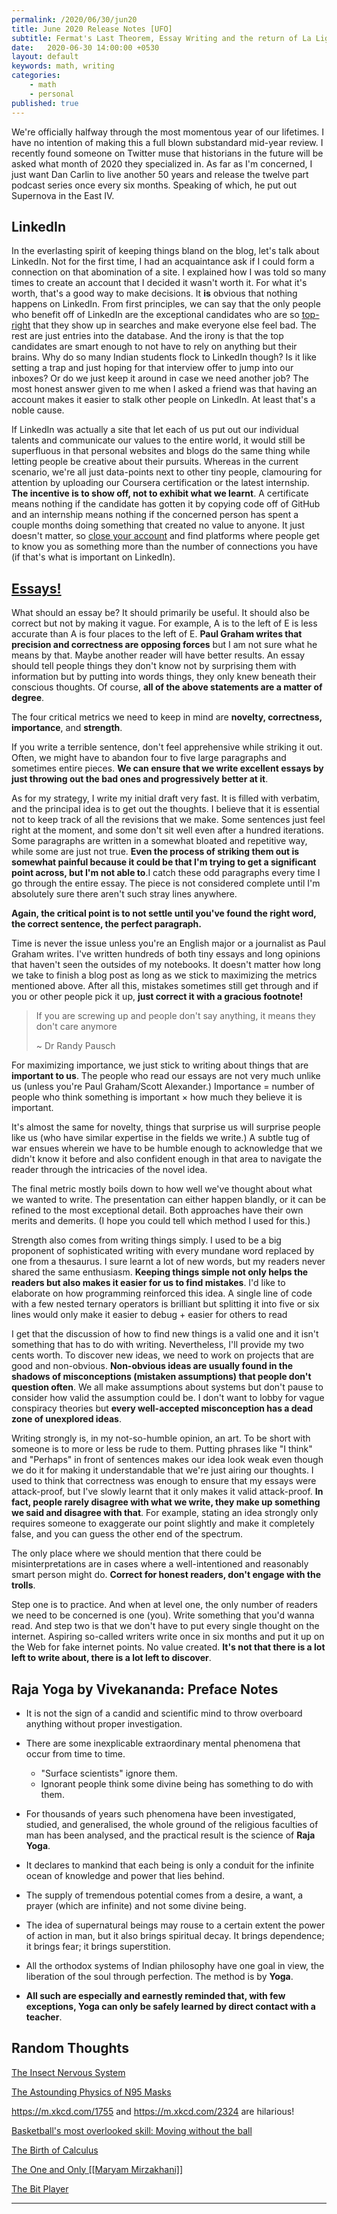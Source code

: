 ```yaml
---
permalink: /2020/06/30/jun20
title: June 2020 Release Notes [UFO]
subtitle: Fermat's Last Theorem, Essay Writing and the return of La Liga and Serie A.
date:   2020-06-30 14:00:00 +0530
layout: default
keywords: math, writing
categories:
    - math
    - personal
published: true
---
```


We're officially halfway through the most momentous year of our lifetimes. I have no intention of making this a full blown substandard mid-year review. I recently found someone on Twitter muse that historians in the future will be asked what month of 2020 they specialized in. As far as I'm concerned, I just want Dan Carlin to live another 50 years and release the twelve part podcast series once every six months. Speaking of which, he put out Supernova in the East IV.

## LinkedIn

In the everlasting spirit of keeping things bland on the blog, let's talk about LinkedIn. Not for the first time, I had an acquaintance ask if I could form a connection on that abomination of a site. I explained how I was told so many times to create an account that I decided it wasn't worth it. For what it's worth, that's a good way to make decisions. It **is** obvious that nothing happens on LinkedIn. From first principles, we can say that the only people who benefit off of LinkedIn are the exceptional candidates who are so [top-right](https://www.reddit.com/r/TopRightMessi/) that they show up in searches and make everyone else feel bad. The rest are just entries into the database. And the irony is that the top candidates are smart enough to not have to rely on anything but their brains. Why do so many Indian students flock to LinkedIn though? Is it like setting a trap and just hoping for that interview offer to jump into our inboxes? Or do we just keep it around in case we need another job? The most honest answer given to me when I asked a friend was that having an account makes it easier to stalk other people on LinkedIn. At least that's a noble cause.

If LinkedIn was actually a site that let each of us put out our individual talents and communicate our values to the entire world, it would still be superfluous in that personal websites and blogs do the same thing while letting people be creative about their pursuits. Whereas in the current scenario, we're all just data-points next to other tiny people, clamouring for attention by uploading our Coursera certification or the latest internship. **The incentive is to show off, not to exhibit what we learnt**. A certificate means nothing if the candidate has gotten it by copying code off of GitHub and an internship means nothing if the concerned person has spent a couple months doing something that created no value to anyone. It just doesn't matter, so [close your account](https://www.linkedin.com/help/linkedin/answer/63/closing-your-linkedin-account?lang=en) and find platforms where people get to know you as something more than the number of connections you have (if that's what is important on LinkedIn).

## [Essays!](http://www.paulgraham.com/useful.html)

What should an essay be? It should primarily be useful. It should also be correct but not by making it vague. For example, A is to the left of E is less accurate than A is four places to the left of E. **Paul Graham writes that precision and correctness are opposing forces** but I am not sure what he means by that. Maybe another reader will have better results. An essay should tell people things they don't know not by surprising them with information but by putting into words things, they only knew beneath their conscious thoughts. Of course, **all of the above statements are a matter of degree**.

The four critical metrics we need to keep in mind are **novelty, correctness, importance**, and **strength**.

If you write a terrible sentence, don't feel apprehensive while striking it out. Often, we might have to abandon four to five large paragraphs and sometimes entire pieces. **We can ensure that we write excellent essays by just throwing out the bad ones and progressively better at it**.

As for my strategy, I write my initial draft very fast. It is filled with verbatim, and the principal idea is to get out the thoughts. I believe that it is essential not to keep track of all the revisions that we make. Some sentences just feel right at the moment, and some don't sit well even after a hundred iterations. Some paragraphs are written in a somewhat bloated and repetitive way, while some are just not true. **Even the process of striking them out is somewhat painful because it could be that I'm trying to get a significant point across, but I'm not able to**.I catch these odd paragraphs every time I go through the entire essay. The piece is not considered complete until I'm absolutely sure there aren't such stray lines anywhere.

**Again, the critical point is to not settle until you've found the right word, the correct sentence, the perfect paragraph.**

Time is never the issue unless you're an English major or a journalist as Paul Graham writes. I've written hundreds of both tiny essays and long opinions that haven't seen the outsides of my notebooks. It doesn't matter how long we take to finish a blog post as long as we stick to maximizing the metrics mentioned above. After all this, mistakes sometimes still get through and if you or other people pick it up, **just correct it with a gracious footnote!**
> If you are screwing up and people don't say anything, it means they don't care anymore
>
>~ Dr Randy Pausch

For maximizing importance, we just stick to writing about things that are **important to us**. The people who read our essays are not very much unlike us (unless you're Paul Graham/Scott Alexander.) Importance = number of people who think something is important $\times$ how much they believe it is important.

It's almost the same for novelty, things that surprise us will surprise people like us (who have similar expertise in the fields we write.) A subtle tug of war ensues wherein we have to be humble enough to acknowledge that we didn't know it before and also confident enough in that area to navigate the reader through the intricacies of the novel idea.

The final metric mostly boils down to how well we've thought about what we wanted to write. The presentation can either happen blandly, or it can be refined to the most exceptional detail. Both approaches have their own merits and demerits. (I hope you could tell which method I used for this.)

Strength also comes from writing things simply. I used to be a big proponent of sophisticated writing with every mundane word replaced by one from a thesaurus. I sure learnt a lot of new words, but my readers never shared the same enthusiasm. **Keeping things simple not only helps the readers but also makes it easier for us to find mistakes**. I'd like to elaborate on how programming reinforced this idea. A single line of code with a few nested ternary operators is brilliant but splitting it into five or six lines would only make it easier to debug + easier for others to read

I get that the discussion of how to find new things is a valid one and it isn't something that has to do with writing. Nevertheless, I'll provide my two cents worth. To discover new ideas, we need to work on projects that are good and non-obvious. **Non-obvious ideas are usually found in the shadows of misconceptions (mistaken assumptions) that people don't question often**. We all make assumptions about systems but don't pause to consider how valid the assumption could be. I don't want to lobby for vague conspiracy theories but **every well-accepted misconception has a dead zone of unexplored ideas**.

Writing strongly is, in my not-so-humble opinion, an art. To be short with someone is to more or less be rude to them. Putting phrases like "I think" and "Perhaps" in front of sentences makes our idea look weak even though we do it for making it understandable that we're just airing our thoughts. I used to think that correctness was enough to ensure that my essays were attack-proof, but I've slowly learnt that it only makes it valid attack-proof. **In fact, people rarely disagree with what we write, they make up something we said and disagree with that**. For example, stating an idea strongly only requires someone to exaggerate our point slightly and make it completely false, and you can guess the other end of the spectrum.

The only place where we should mention that there could be misinterpretations are in cases where a well-intentioned and reasonably smart person might do. **Correct for honest readers, don't engage with the trolls**.

Step one is to practice. And when at level one, the only number of readers we need to be concerned is one (you). Write something that you'd wanna read. And step two is that we don't have to put every single thought on the internet. Aspiring so-called writers write once in six months and put it up on the Web for fake internet points. No value created. **It's not that there is a lot left to write about, there is a lot left to discover**.

## Raja Yoga by Vivekananda: Preface Notes

* It is not the sign of a candid and scientific mind to throw overboard anything without proper investigation.

* There are some inexplicable extraordinary mental phenomena that occur from time to time.
  * "Surface scientists" ignore them.
  * Ignorant people think some divine being has something to do with them.

* For thousands of years such phenomena have been investigated, studied, and generalised, the whole ground of the religious faculties of man has been analysed, and the practical result is the science of **Raja Yoga**.

* It declares to mankind that each being is only a conduit for the infinite ocean of knowledge and power that lies behind.

* The supply of tremendous potential comes from a desire, a want, a prayer (which are infinite) and not some divine being.

* The idea of supernatural beings may rouse to a certain extent the power of action in man, but it also brings spiritual decay. It brings dependence; it brings fear; it brings superstition.

* All the orthodox systems of Indian philosophy have one goal in view, the liberation of the soul through perfection. The method is by **Yoga**.

* **All such are especially and earnestly reminded that, with few exceptions, Yoga can only be safely learned by direct contact with a teacher**.

## Random Thoughts

[The Insect Nervous System](https://www.cronodon.com/BioTech/insect_nervous_systems.html)

[The Astounding Physics of N95 Masks](https://www.youtube.com/watch?v=eAdanPfQdCA)

<https://m.xkcd.com/1755> and <https://m.xkcd.com/2324> are hilarious!

[Basketball's most overlooked skill: Moving without the ball](https://www.youtube.com/watch?v=QUZr26cpR8w)

[The Birth of Calculus](https://www.youtube.com/watch?v=ObPg3ki9GOI)

[The One and Only [[Maryam Mirzakhani]]](https://may12.womeninmaths.org/why)

[The Bit Player](https://thebitplayer.com/)

---
